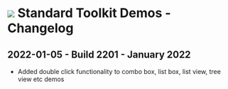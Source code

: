 # <img src="https://github.com/Krypton-Suite/Standard-Toolkit-Demos/blob/master/Krypton.png"> Standard Toolkit Demos - Changelog

## 2022-01-05 - Build 2201 - January 2022
* Added double click functionality to combo box, list box, list view, tree view etc demos